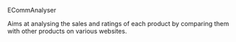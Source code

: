 ECommAnalyser

Aims at analysing the sales and ratings of each product by comparing them with other products on various websites. 
